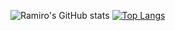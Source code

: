 ![Ramiro's GitHub stats](https://github-readme-stats.vercel.app/api?username=ramirolc02&show_icons=true&theme=radical)
[![Top Langs](https://github-readme-stats.vercel.app/api/top-langs/?username=ramirolc02&layout=compact)](https://github.com/ramirolc02/github-readme-stats)
